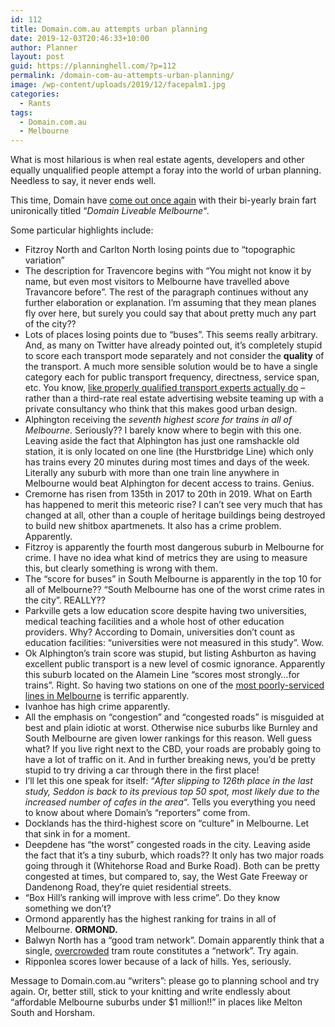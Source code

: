 ```yaml
---
id: 112
title: Domain.com.au attempts urban planning
date: 2019-12-03T20:46:33+10:00
author: Planner
layout: post
guid: https://planninghell.com/?p=112
permalink: /domain-com-au-attempts-urban-planning/
image: /wp-content/uploads/2019/12/facepalm1.jpg
categories:
  - Rants
tags:
  - Domain.com.au
  - Melbourne
---
```

What is most hilarious is when real estate agents, developers and other equally unqualified people attempt a foray into the world of urban planning. Needless to say, it never ends well.

This time, Domain have [come out once again](https://web.archive.org/web/20191203104041/https://www.domain.com.au/liveable-melbourne/melbournes-most-liveable-suburbs-2019/melbournes-307-suburbs-ranked-for-liveability-2019-898676/) with their bi-yearly brain fart unironically titled &#8220;_Domain Liveable Melbourne_&#8220;_._

Some particular highlights include:

  * Fitzroy North and Carlton North losing points due to &#8220;topographic variation&#8221;
  * The description for Travencore begins with &#8220;You might not know it by name, but even most visitors to Melbourne have travelled above Travancore before&#8221;. The rest of the paragraph continues without any further elaboration or explanation. I&#8217;m assuming that they mean planes fly over here, but surely you could say that about pretty much any part of the city??
  * Lots of places losing points due to &#8220;buses&#8221;. This seems really arbitrary. And, as many on Twitter have already pointed out, it&#8217;s completely stupid to score each transport mode separately and not consider the **quality** of the transport. A much more sensible solution would be to have a single category each for public transport frequency, directness, service span, etc. You know, <a href="http://www.snamuts.com/" target="_blank" rel="noopener noreferrer">like properly qualified transport experts actually do</a> &#8211; rather than a third-rate real estate advertising website teaming up with a private consultancy who think that this makes good urban design.
  * Alphington receiving the _seventh highest score for trains in all of Melbourne_. Seriously?? I barely know where to begin with this one. Leaving aside the fact that Alphington has just one ramshackle old station, it is only located on one line (the Hurstbridge Line) which only has trains every 20 minutes during most times and days of the week. Literally any suburb with more than one train line anywhere in Melbourne would beat Alphington for decent access to trains. Genius.
  * Cremorne has risen from 135th in 2017 to 20th in 2019. What on Earth has happened to merit this meteoric rise? I can&#8217;t see very much that has changed at all, other than a couple of heritage buildings being destroyed to build new shitbox apartmenets. It also has a crime problem. Apparently.
  * Fitzroy is apparently the fourth most dangerous suburb in Melbourne for crime. I have no idea what kind of metrics they are using to measure this, but clearly something is wrong with them.
  * The &#8220;score for buses&#8221; in South Melbourne is apparently in the top 10 for all of Melbourne?? &#8220;South Melbourne has one of the worst crime rates in the city&#8221;. REALLY??
  * Parkville gets a low education score despite having two universities, medical teaching facilities and a whole host of other education providers. Why? According to Domain, universities don&#8217;t count as education facilities: &#8220;universities were not measured in this study&#8221;. Wow.
  * Ok Alphington&#8217;s train score was stupid, but listing Ashburton as having excellent public transport is a new level of cosmic ignorance. Apparently this suburb located on the Alamein Line &#8220;scores most strongly&#8230;for trains&#8221;. Right. So having two stations on one of the <a href="https://www.ptv.vic.gov.au/route/1/alamein/" target="_blank" rel="noopener noreferrer">most poorly-serviced lines in Melbourne</a> is terrific apparently.
  * Ivanhoe has high crime apparently.
  * All the emphasis on &#8220;congestion&#8221; and &#8220;congested roads&#8221; is misguided at best and plain idiotic at worst. Otherwise nice suburbs like Burnley and South Melbourne are given lower rankings for this reason. Well guess what? If you live right next to the CBD, your roads are probably going to have a lot of traffic on it. And in further breaking news, you&#8217;d be pretty stupid to try driving a car through there in the first place!
  * I&#8217;ll let this one speak for itself: &#8220;_After slipping to 126th place in the last study, Seddon is back to its previous top 50 spot, most likely due to the increased number of cafes in the area_&#8220;. Tells you everything you need to know about where Domain&#8217;s &#8220;reporters&#8221; come from.
  * Docklands has the third-highest score on &#8220;culture&#8221; in Melbourne. Let that sink in for a moment.
  * Deepdene has &#8220;the worst&#8221; congested roads in the city. Leaving aside the fact that it&#8217;s a tiny suburb, which roads?? It only has two major roads going through it (Whitehorse Road and Burke Road). Both can be pretty congested at times, but compared to, say, the West Gate Freeway or Dandenong Road, they&#8217;re quiet residential streets.
  * &#8220;Box Hill’s ranking will improve with less crime&#8221;. Do they know something we don&#8217;t?
  * Ormond apparently has the highest ranking for trains in all of Melbourne. **ORMOND.**
  * Balwyn North has a &#8220;good tram network&#8221;. Domain apparently think that a single, <a href="https://www.theage.com.au/national/victoria/tram-squeeze-eases-but-some-still-suffer-20130619-2oj1i.html" target="_blank" rel="noopener noreferrer">overcrowded</a> tram route constitutes a &#8220;network&#8221;. Try again.
  * Ripponlea scores lower because of a lack of hills. Yes, seriously.

Message to Domain.com.au &#8220;writers&#8221;: please go to planning school and try again. Or, better still, stick to your knitting and write endlessly about &#8220;affordable Melbourne suburbs under $1 million!!&#8221; in places like Melton South and Horsham.